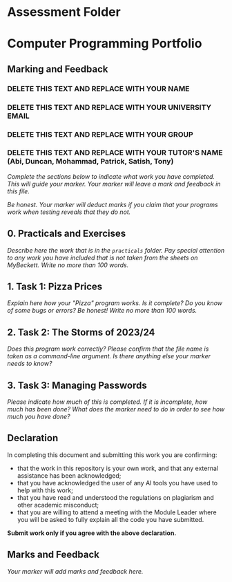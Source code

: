 # Assessment Folder
# Computer Programming Portfolio

## Marking and Feedback

### DELETE THIS TEXT AND REPLACE WITH YOUR NAME

### DELETE THIS TEXT AND REPLACE WITH YOUR UNIVERSITY EMAIL

### DELETE THIS TEXT AND REPLACE WITH YOUR GROUP

### DELETE THIS TEXT AND REPLACE WITH YOUR TUTOR'S NAME (Abi, Duncan, Mohammad, Patrick, Satish, Tony)

*Complete the sections below to indicate what work you have completed. This will guide your marker. 
Your marker will leave a mark and feedback in this file.*

*Be honest. Your marker will deduct marks if you claim that your programs work when testing reveals that they do not.*

## 0. Practicals and Exercises

*Describe here the work that is in the ``practicals`` folder. Pay special attention
to any work you have included that is not taken from the sheets on MyBeckett. Write no more than 100 words.*

## 1. Task 1: Pizza Prices

*Explain here how your "Pizza" program works. Is it complete? Do you know of some bugs or errors? Be honest!
Write no more than 100 words.*

## 2. Task 2: The Storms of 2023/24

*Does this program work correctly? Please confirm that the file name is taken as a command-line argument. Is there
anything else your marker needs to know?*

## 3. Task 3: Managing Passwords

*Please indicate how much of this is completed. If it is incomplete, how much has been done? What does the marker
need to do in order to see how much you have done?*

## Declaration

In completing this document and submitting this work you are confirming:

- that the work in this repository is your own work, and that any external assistance has been acknowledged;
- that you have acknowledged the user of any AI tools you have used to help with this work;
- that you have read and understood the regulations on plagiarism and other academic misconduct;
- that you are willing to attend a meeting with the Module Leader where you will be asked to
  fully explain all the code you have submitted.

**Submit work only if you agree with the above declaration.**

## Marks and Feedback

*Your marker will add marks and feedback here.*
